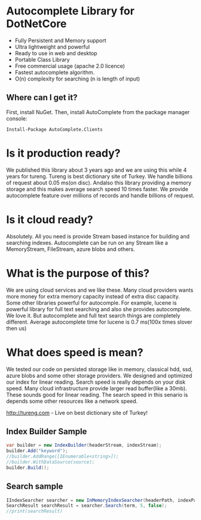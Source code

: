 # Autocomplete Library for DotNetCore
- Fully Persistent and Memory support
- Ultra lightweight and powerful
- Ready to use in web and desktop
- Portable Class Library
- Free commercial usage (apache 2.0 licence)
- Fastest autocomplete algorithm. 
- O(n) complexity for searching (n is length of input)

## Where can I get it?
First, install NuGet. Then, install AutoComplete from the package manager console:

```
Install-Package AutoComplete.Clients
```

# Is it production ready?
We published this library about 3 years ago and we are using this while 4 years for tureng. Tureng is best dictionary site of Turkey. We handle billions of request about 0.05 ms(on disc). Andalso this library providing a memory storage and this makes average search speed 10 times faster. We provide autocomplete feature over millions of records and handle billions of request.

# Is it cloud ready?
Absolutely. All you need is provide Stream based instance for building and searching indexes. Autocomplete can be run on any Stream like a MemoryStream, FileStream, azure blobs and others.

# What is the purpose of this?
We are using cloud services and we like these. Many cloud providers wants more money for extra memory capacity instead of extra disc capacity. Some other libraries powerful for autocomple. For example, lucene is powerful library for full text searching and also she provides autocomplete. We love it. But autocomplete and full text search things are completely different. Average autocomplete time for lucene is 0.7 ms(100x times slover then us)

# What does speed is mean?
We tested our code on persisted storage like in memory, classical hdd, ssd, azure blobs and some other storage providers.  We designed and optimized our index for linear reading. Search speed is really depends on your disk speed. Many cloud infrastructure provide larger read buffer(like a 30mb). These sounds good for linear reading. The search speed in this senario is depends some other resources like a network speed.

http://tureng.com - Live on best dictionary site of Turkey!

## Index Builder Sample
```csharp
var builder = new IndexBuilder(headerStream, indexStream);
builder.Add("keyword");
//builder.AddRange([IEnumerable<string>]);
//builder.WithDataSource(source);
builder.Build();
```

## Search sample
```csharp
IIndexSearcher searcher = new InMemoryIndexSearcher(headerPath, indexPath);
SearchResult searchResult = searcher.Search(term, 5, false);
//print(searchResult)
```

